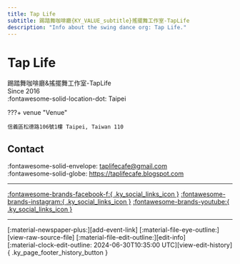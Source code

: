 ```yaml
---
title: Tap Life
subtitle: 踢踏舞咖啡廳{KY_VALUE_subtitle}搖擺舞工作室-TapLife
description: "Info about the swing dance org: Tap Life."
---
```


# Tap Life

踢踏舞咖啡廳&搖擺舞工作室-TapLife  
Since 2016  
:fontawesome-solid-location-dot: Taipei  


???+ venue "Venue"

    信義區松德路106號1樓 Taipei, Taiwan 110  

## Contact

:fontawesome-solid-envelope: <taplifecafe@gmail.com>  
:fontawesome-solid-globe: <https://taplifecafe.blogspot.com>  

---

 [:fontawesome-brands-facebook-f:{ .ky_social_links_icon }](https://www.facebook.com/taplifecafe) [:fontawesome-brands-instagram:{ .ky_social_links_icon }](https://instagram.com/taplifecafe) [:fontawesome-brands-youtube:{ .ky_social_links_icon }](https://youtube.com/TapLifeStudio)

---

<div class="ky_page_footer" markdown>
<div class="ky_page_footer_trailing" markdown="span">
[:material-newspaper-plus:][add-event-link]
[:material-file-eye-outline:][view-raw-source-file]
[:material-file-edit-outline:][edit-info]
</div>
<div class="ky_page_footer_leading" markdown="span">
[:material-clock-edit-outline: 2024-06-30T10:35:00 UTC][view-edit-history]{ .ky_page_footer_history_button }
</div>
</div>

[add-event-link]: https://github.com/swingdance/events/issues/new?assignees=&labels=add+event&projects=&template=02-add_entity.yml&title=Add%20Event%3A%20zh_TW%20%E2%80%A2%20%3CName%3E&region=zh_TW&province=Taipei&city=Taipei&org_id=tap-life "Add Event"
[view-raw-source-file]: https://github.com/swingdance/orgs/blob/main/zh_TW/tap-life.json "View Raw Source File"
[edit-info]: https://github.com/swingdance/orgs/issues/new?assignees=&labels=update+org&projects=&template=03-update_entity.yml&title=Update%20Org%3A%20zh_TW%20%E2%80%A2%20Tap%20Life&region=zh_TW&id=tap-life&name=Tap%20Life "Edit Info"

[view-edit-history]: https://github.com/swingdance/orgs/commits/main/zh_TW/tap-life.json "View Edit History"
